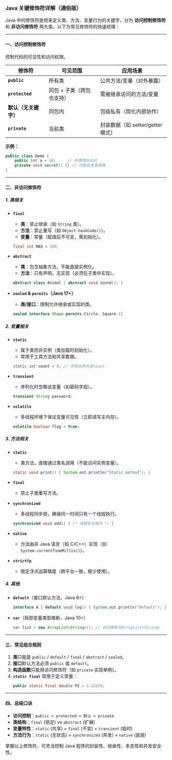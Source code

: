 ### Java 关键修饰符详解（通俗版）

Java 中的修饰符是用来定义类、方法、变量行为的关键字，分为 **访问控制修饰符** 和 **非访问修饰符** 两大类。以下为常见修饰符的快速梳理：

---

#### **一、访问控制修饰符**
控制代码的可见性和访问权限。

| 修饰符             | 可见范围           | 应用场景                     |
| --------------- | -------------- | ------------------------ |
| **`public`**    | 所有类            | 公共方法/变量（对外暴露）            |
| **`protected`** | 同包 + 子类（跨包也支持） | 需被继承访问的方法/变量             |
| **默认（无关键字）**    | 同包内            | 包级私有（简化内部协作）             |
| **`private`**   | 当前类            | 封装数据（如 setter/getter 模式） |

**示例：**
```java
public class Demo {
    public int a = 10;     // 任意地方访问
    private void secret() {} // 只能在本类调用
}
```

---

#### **二、非访问修饰符**

##### **1. 类相关**
- **`final`**  
  - **类**：禁止继承（如 `String` 类）。  
  - **方法**：禁止重写（如 `Object.hashCode()`）。  
  - **变量**：常量（赋值后不可变，需初始化）。  
  ```java
  final int MAX = 100; 
  ```

- **`abstract`**  
  - **类**：包含抽象方法，不能直接实例化。  
  - **方法**：只有声明，无实现（必须在子类中实现）。  
  ```java
  abstract class Animal { abstract void sound(); }
  ```

- **`sealed` & `permits`（Java 17+）**  
  - **类/接口**：限制允许继承或实现的类。  
  ```java
  sealed interface Shape permits Circle, Square {}
  ```

##### **2. 变量相关**
- **`static`**  
  - 属于类而非实例（类加载时初始化）。  
  - 常用于工具方法和共享数据。  
  ```java
  static int count = 0; // 所有实例共享count
  ```

- **`transient`**  
  - 序列化时忽略该变量（如密码字段）。  
  ```java
  transient String password; 
  ```

- **`volatile`**  
  - 多线程环境下保证变量可见性（立即读写主内存）。  
  ```java
  volatile boolean flag = true;
  ```

##### **3. 方法相关**
- **`static`**  
  - 类方法，直接通过类名调用（不能访问实例变量）。  
  ```java
  static void print() { System.out.println("Static method"); }
  ```

- **`final`**  
  - 禁止子类重写方法。  

- **`synchronized`**  
  - 多线程同步锁，确保同一时间只有一个线程执行。  
  ```java
  synchronized void add() { /* 线程安全操作 */ }
  ```

- **`native`**  
  - 方法由非 Java 语言（如 C/C++）实现（如 `System.currentTimeMillis()`）。

- **`strictfp`**  
  - 限定浮点运算精度（跨平台一致，极少使用）。

##### **4. 其他**
- **`default`**（接口默认方法，Java 8+）  
  ```java
  interface A { default void log() { System.out.println("Default"); } }
  ```

- **`var`**（局部变量类型推断，Java 10+）  
  ```java
  var list = new ArrayList<String>(); // 自动推断为ArrayList<String>
  ```

---

#### **三、常见组合规则**
1. **类**只能是 `public` / `default` / `final` / `abstract` / `sealed`。  
2. **接口**默认方法必须 `public` 或 `default`。  
3. **构造函数**只能用访问修饰符（如 `private` 实现单例）。  
4. **`static final`** 常用于定义常量：  
   ```java
   public static final double PI = 3.14159;
   ```

---

#### **四、总结口诀**
- **访问控制**：`public > protected > 默认 > private`  
- **类结构**：`final` (锁定) vs `abstract` (扩展)  
- **变量特性**：`static` (共享) + `final` (不变) + `transient` (临时)  
- **方法行为**：`static` (无状态) + `synchronized` (并发) + `native` (底层)

掌握以上修饰符，可灵活控制 Java 程序的封装性、继承性、多态性和并发安全性。